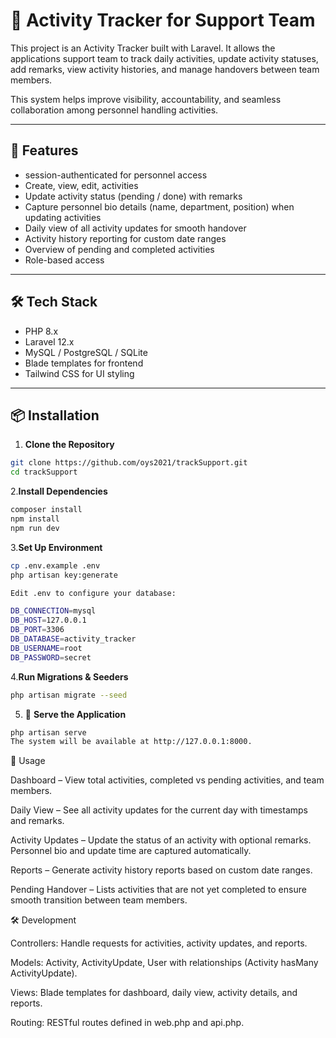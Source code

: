 # 📝 Activity Tracker for Support Team

This project is an Activity Tracker built with Laravel. It allows the applications support team to track daily activities, update activity statuses, add remarks, view activity histories, and manage handovers between team members.

This system helps improve visibility, accountability, and seamless collaboration among personnel handling activities.

---

## 🚀 Features

-   session-authenticated  for personnel access
- Create, view, edit,  activities
- Update activity status (pending / done) with remarks
- Capture personnel bio details (name, department, position) when updating activities
- Daily view of all activity updates for smooth handover
- Activity history reporting for custom date ranges
- Overview of pending and completed activities
- Role-based access 

---

## 🛠 Tech Stack

- PHP 8.x
- Laravel 12.x
- MySQL / PostgreSQL / SQLite
- Blade templates for frontend
- Tailwind CSS for UI styling 


---



## 📦 Installation

1. **Clone the Repository**

```bash
git clone https://github.com/oys2021/trackSupport.git
cd trackSupport

```


2.**Install Dependencies**
```bash
composer install
npm install
npm run dev

```

3.**Set Up Environment**
```bash
cp .env.example .env
php artisan key:generate

Edit .env to configure your database:

DB_CONNECTION=mysql
DB_HOST=127.0.0.1
DB_PORT=3306
DB_DATABASE=activity_tracker
DB_USERNAME=root
DB_PASSWORD=secret

```

4.**Run Migrations & Seeders**
```bash
php artisan migrate --seed
```

5. 📘 **Serve the Application**
```bash
php artisan serve
The system will be available at http://127.0.0.1:8000.
```

📖 Usage

Dashboard – View total activities, completed vs pending activities, and team members.

Daily View – See all activity updates for the current day with timestamps and remarks.

Activity Updates – Update the status of an activity with optional remarks. Personnel bio and update time are captured automatically.

Reports – Generate activity history reports based on custom date ranges.

Pending Handover – Lists activities that are not yet completed to ensure smooth transition between team members.


🛠 Development

Controllers: Handle requests for activities, activity updates, and reports.

Models: Activity, ActivityUpdate, User with relationships (Activity hasMany ActivityUpdate).

Views: Blade templates for dashboard, daily view, activity details, and reports.

Routing: RESTful routes defined in web.php and api.php.



